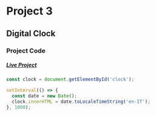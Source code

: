 # Project 3

## Digital Clock

### Project Code

##### [Live Project](https://dom-projects-play-area-javascript.stackblitz.io/3-DigitalClock/index.html)

```javascript
const clock = document.getElementById('clock');

setInterval(() => {
  const date = new Date();
  clock.innerHTML = date.toLocaleTimeString('en-IT');
}, 1000);
```